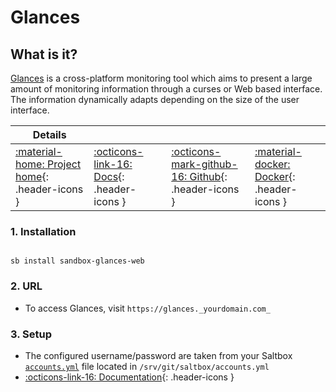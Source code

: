 # Glances

## What is it?

[Glances](http://nicolargo.github.io/glances/) is a cross-platform monitoring tool which aims to present a large amount of monitoring information through a curses or Web based interface. The information dynamically adapts depending on the size of the user interface.

| Details     |             |             |             |
|-------------|-------------|-------------|-------------|
| [:material-home: Project home](http://nicolargo.github.io/glances/){: .header-icons } | [:octicons-link-16: Docs](https://github.com/nicolargo/glances/wiki){: .header-icons } | [:octicons-mark-github-16: Github](http://nicolargo.github.io/glances/){: .header-icons } | [:material-docker: Docker](https://hub.docker.com/r/nicolargo/glances){: .header-icons }|

### 1. Installation

``` shell

sb install sandbox-glances-web

```

### 2. URL

- To access Glances, visit `https://glances._yourdomain.com_`

### 3. Setup

- The configured username/password are taken from your Saltbox [`accounts.yml`](../../saltbox/install/install.md#configuration) file located in `/srv/git/saltbox/accounts.yml`
- [:octicons-link-16: Documentation](https://github.com/nicolargo/glances/wiki){: .header-icons }
